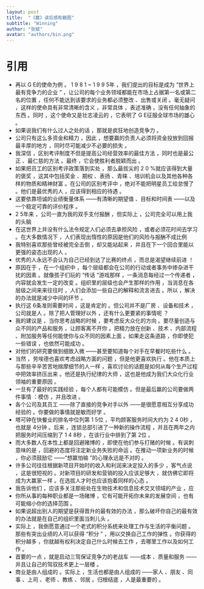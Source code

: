 ```yaml
---
layout: post
title:  "《赢》读后感和截图"
subtitle: "Winning"
author: "张斌"
avatar: "authors/bin.png"
---
```


# 引用

* 再以 G E的使命为例 。 1 9 8 1 ~ 1 9 9 5年 ，我们提出的目标是成为 “世界上最有竞争力的企业 ” ，让公司的每个业务领域都能在市场上占据第一名或第二名的位置 ，任何不能达到该要求的业务都必须整改 、出售或关闭 。毫无疑问 ，这样的使命具有非常清晰的含义 ，非常具体 ，表述准确 ，没有任何抽象的东西 。同时 ，这个使命又是壮志凌云的 ，它表明了 G E征服全球市场的雄心 。
* 如果说我们有什么过人之处的话 ，那就是疯狂地创造竞争力 。
* 公司只有这么多资金和精力 ，因此 ，想要赢的负责人必须将资金投放到回报最丰厚的地方 ，同时尽可能减少不必要的损失 。
* 我深信 ，区别考评制度不但是提高公司经营效率的最佳方法 ，同时也是最公正 、最仁慈的方法 。最终 ，它会使胜利者脱颖而出 。
* 如果把员工的区别考评政策落到实处 ，那么最拔尖的 2 0 %就应该得到大量的褒奖 ，这其中包括奖金 、期权 、表扬 、青睐 、培训机会以及其他各种各样的物质和精神财富 。在公司的区别考评中 ，绝对不能把明星员工给怠慢了 。他们是最优秀的人 ，应该得到相应的待遇 。
* 这要依靠坦诚的业绩衡量体系 ——有清晰的期望值 、目标和时间表 ——以及一个稳定可靠的评价程序 。
* 2 5年来 ，公司一直为我的双手支付报酬 ，但实际上 ，公司完全可以用上我的头脑
* 在这世界上并没有什么法令规定人们必须去承担风险 ，或者必须花时间去学习 。在大多数情况下 ，人们表现出惰性的原因是他们的风险与报酬不成比例
* 我特别喜欢那些曾经被完全击倒 ，却又能站起来 ，并且在下一个回合里能以更强的姿态出现的人 。
* 优秀的人永远不会认为自己已经到达了比赛的终点 ，而总是渴望继续前进 ！
* 原因在于 ，在一个组织中 ，每个层级都会在公司的行动或者事务中掺杂进干扰的因素 。就像孩子们玩的 “传话 ”游戏那样 ，一条消息每经过一个传递者 ，内容就会发生一定的改变 。组织里的层级也会产生那样的作用 ，当消息在各层级之间来来往往时 ，人们会添加一些自己的解释和流言进去 。所以 ，解决的办法就是减少中间的环节 。
* 执行这 6条准则需要时间 ，这是肯定的 。但公司并不是厂房 、设备和技术 ，公司就是人 。除了把人管理好以外 ，还有什么更要紧的事情呢 ？
* 我的建议是 ，当你思考战略的时候 ，要考虑反大众化的方向 。要尽量创造与众不同的产品和服务 ，让顾客离不开你 。把精力放在创新 、技术 、内部流程 、附加服务等任何能使你与众不同的因素上面 。如果走这条道路 ，你即使犯一些错误 ，也依然可能成功 。
* 对他们的研究要做到细致入微 ——甚至要知道每个对手在早餐时吃些什么 。
* 当然 ，劳埃德也喜欢考虑战略方面的问题 ，但是他更喜欢执行 。他在本质上与那些辛辛苦苦地揣摩细节的人一样 ，喜欢讨论的话题是如何从每个生产过程中把效率挤压出来 。他还是执行纪律的大师 ，这也是他成为我们大众化行业领袖的重要原因 。
* 一旦有了最好的实践经验 ，每个人都有可能模仿 。但是最后赢的公司要做两件事情 ：模仿 ，并且改进 。
* 各个公司及其员工 ——除了直接的竞争对手以外 ——是很愿意相互分享成功经验的 。你要做的事情就是敏而好学 。
* 塔可钟在快餐业的排名中位列第 1 5位 ，平均顾客服务时间大约为 2 4 0秒 ，也就是 4分钟 。后来 ，连锁总部引进了一种新的操作流程 ，并且在两年之内把服务时间压缩到了 1 4 8秒 ，在该行业中排到了第 2位 。
* 而大多数人在本性上都是回避赌博的 ，即使在他们参与打赌的时候 。有讽刺意味的是 ，回避的态度将注定新业务失败的命运 。在推动一项新业务的时候 ，你必须鼓励它 ——“想赢怕输 ”的心理永远是不对的 。
* 许多公司往往根据新项目开始时的收入和利润来决定投入的多少 ，客气点说 ，这是很短视的 。对新项目的研发和营销的投入应该足够大 ，就仿佛它即将成为大赢家一样 。在选拔人才时也应该抱着同样的心态 。
* 我告诉他们 ，应该多关注那些处在生物技术和信息技术交叉领域的产业 ，应
* 你所从事的每种职业都是一场赌博 ，它有可能开拓你未来的发展空间 ，也有可能缩小你的选择范围 。
* 如果说超出别人的期望是获得晋升的最有效的办法 ，那么破坏你自己的最有效的办法就是在自己的组织里面当刺儿头 。
* 实际上 ，我倒愿意通过一个老式的积分系统来处理工作与生活的平衡问题 。那些有突出业绩的人可以获得 “积分 ” ，用以交换自己工作的弹性 。你获得的积分越多 ，你就越有权利决定自己什么时候去工作 ，去哪里工作以及如何工作 。
* 首要的一点 ，就是启动三驾保证竞争力的老战车 ——成本 、质量和服务 ——并且让自己的驾驭技术更上一层楼 。
* 商业是由人组成的 。实际上 ，生活也都是由人组成的 ——家人 、朋友 、同事 、上司 、老师 、教练 、邻居 。归根结底 ，人是最重要的 。
